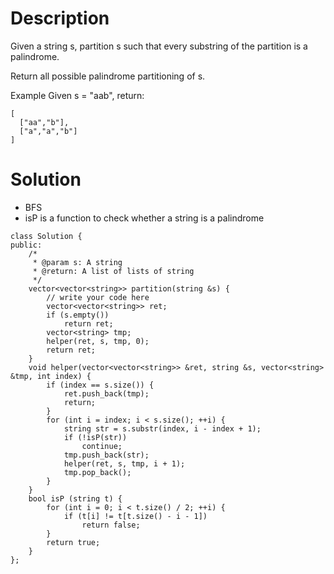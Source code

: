 # Description

Given a string s, partition s such that every substring of the partition is a palindrome.

Return all possible palindrome partitioning of s.

Example
Given s = "aab", return:
```
[
  ["aa","b"],
  ["a","a","b"]
]
```

# Solution

- BFS
- isP is a function to check whether a string is a palindrome
```
class Solution {
public:
    /*
     * @param s: A string
     * @return: A list of lists of string
     */
    vector<vector<string>> partition(string &s) {
        // write your code here
        vector<vector<string>> ret;
        if (s.empty())
            return ret;
        vector<string> tmp;
        helper(ret, s, tmp, 0);
        return ret;
    }
    void helper(vector<vector<string>> &ret, string &s, vector<string> &tmp, int index) {
        if (index == s.size()) {
            ret.push_back(tmp);
            return;
        }
        for (int i = index; i < s.size(); ++i) {
            string str = s.substr(index, i - index + 1);
            if (!isP(str))
                continue;
            tmp.push_back(str);
            helper(ret, s, tmp, i + 1);
            tmp.pop_back();
        }
    }
    bool isP (string t) {
        for (int i = 0; i < t.size() / 2; ++i) {
            if (t[i] != t[t.size() - i - 1])
                return false;
        }
        return true;
    }
};
```
